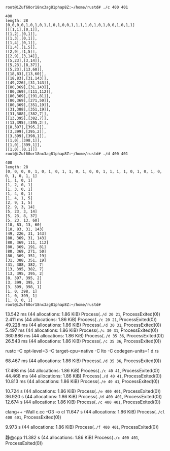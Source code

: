 ```
root@iZuf60or18nx3ag81phap8Z:~/home/rustd# ./c 400 401

400
length: 28
[0,0,0,0,1,0,1,0,1,1,0,1,0,0,1,1,1,1,0,1,0,1,0,0,1,0,1,1]
[[[1,1],[0,1]],
[[1,2],[0,1]],
[[1,3],[0,1]],
[[1,4],[0,1]],
[[1,4],[1,5]],
[[2,9],[1,5]],
[[2,9],[3,14]],
[[5,23],[3,14]],
[[5,23],[8,37]],
[[5,23],[13,60]],
[[18,83],[13,60]],
[[18,83],[31,143]],
[[49,226],[31,143]],
[[80,369],[31,143]],
[[80,369],[111,112]],
[[80,369],[191,81]],
[[80,369],[271,50]],
[[80,369],[351,19]],
[[31,388],[351,19]],
[[31,388],[382,7]],
[[13,395],[382,7]],
[[13,395],[395,2]],
[[8,397],[395,2]],
[[3,399],[395,2]],
[[3,399],[398,1]],
[[1,0],[398,1]],
[[1,0],[399,1]],
[[1,0],[0,1]]]
root@iZuf60or18nx3ag81phap8Z:~/home/rustd# ./d 400 401

400
length: 28
[0, 0, 0, 0, 1, 0, 1, 0, 1, 1, 0, 1, 0, 0, 1, 1, 1, 1, 0, 1, 0, 1, 0, 0, 1, 0, 1, 1]
[1, 1, 0, 1]
[1, 2, 0, 1]
[1, 3, 0, 1]
[1, 4, 0, 1]
[1, 4, 1, 5]
[2, 9, 1, 5]
[2, 9, 3, 14]
[5, 23, 3, 14]
[5, 23, 8, 37]
[5, 23, 13, 60]
[18, 83, 13, 60]
[18, 83, 31, 143]
[49, 226, 31, 143]
[80, 369, 31, 143]
[80, 369, 111, 112]
[80, 369, 191, 81]
[80, 369, 271, 50]
[80, 369, 351, 19]
[31, 388, 351, 19]
[31, 388, 382, 7]
[13, 395, 382, 7]
[13, 395, 395, 2]
[8, 397, 395, 2]
[3, 399, 395, 2]
[3, 399, 398, 1]
[1, 0, 398, 1]
[1, 0, 399, 1]
[1, 0, 0, 1]
root@iZuf60or18nx3ag81phap8Z:~/home/rustd#
```


  13.542 ms (44 allocations: 1.86 KiB)
Process(`./d 20 21`, ProcessExited(0))
  2.411 ms (44 allocations: 1.86 KiB)
Process(`./c 20 21`, ProcessExited(0))
  49.228 ms (44 allocations: 1.86 KiB)
Process(`./d 30 31`, ProcessExited(0))
  5.497 ms (44 allocations: 1.86 KiB)
Process(`./c 30 31`, ProcessExited(0))
  360.886 ms (44 allocations: 1.86 KiB)
Process(`./d 35 36`, ProcessExited(0))
  26.543 ms (44 allocations: 1.86 KiB)
Process(`./c 35 36`, ProcessExited(0))

rustc -C opt-level=3 -C target-cpu=native -C lto -C codegen-units=1 d.rs

  68.467 ms (44 allocations: 1.86 KiB)
Process(`./d 35 36`, ProcessExited(0))

  17.498 ms (44 allocations: 1.86 KiB)
Process(`./c 40 41`, ProcessExited(0))
  44.468 ms (44 allocations: 1.86 KiB)
Process(`./d 40 41`, ProcessExited(0))
  10.813 ms (44 allocations: 1.86 KiB)
Process(`./e 40 41`, ProcessExited(0))

  10.724 s (44 allocations: 1.86 KiB)
Process(`./e 400 401`, ProcessExited(0))
  36.920 s (44 allocations: 1.86 KiB)
Process(`./d 400 401`, ProcessExited(0))
  12.674 s (44 allocations: 1.86 KiB)
Process(`./c 400 401`, ProcessExited(0))

clang++  -Wall  c.cc -O3 -o cl
  11.647 s (44 allocations: 1.86 KiB)
Process(`./cl 400 401`, ProcessExited(0))

  9.973 s (44 allocations: 1.86 KiB)
Process(`./f 400 401`, ProcessExited(0))

静态cpp
  11.382 s (44 allocations: 1.86 KiB)
Process(`./c 400 401`, ProcessExited(0))
